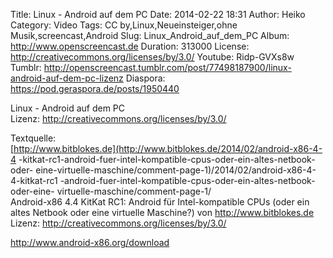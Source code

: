 Title: Linux - Android auf dem PC
Date: 2014-02-22 18:31
Author: Heiko
Category: Video
Tags: CC by,Linux,Neueinsteiger,ohne Musik,screencast,Android
Slug: Linux_Android_auf_dem_PC
Album: http://www.openscreencast.de
Duration: 313000
License: http://creativecommons.org/licenses/by/3.0/
Youtube: Ridp-GVXs8w
Tumblr: http://openscreencast.tumblr.com/post/77498187900/linux-android-auf-dem-pc-lizenz
Diaspora: https://pod.geraspora.de/posts/1950440

Linux - Android auf dem PC  
Lizenz: <http://creativecommons.org/licenses/by/3.0/>  
  
Textquelle:  
[http://www.bitblokes.de](http://www.bitblokes.de/2014/02/android-x86-4-4
-kitkat-rc1-android-fuer-intel-kompatible-cpus-oder-ein-altes-netbook-oder-
eine-virtuelle-maschine/comment-page-1)/2014/02/android-x86-4-4-kitkat-rc1
-android-fuer-intel-kompatible-cpus-oder-ein-altes-netbook-oder-eine-
virtuelle-maschine/comment-page-1/  
Android-x86 4.4 KitKat RC1: Android für Intel-kompatible CPUs (oder ein altes
Netbook oder eine virtuelle Maschine?) von <http://www.bitblokes.de>  
Lizenz: <http://creativecommons.org/licenses/by/3.0/>  
  
<http://www.android-x86.org/download>

